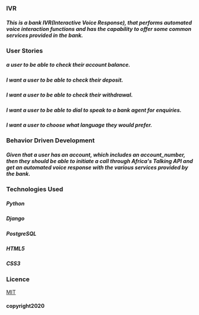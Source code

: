 
### IVR
##### This is a bank IVR(Interactive Voice Response), that performs automated voice interaction functions and has the capability to offer some common services provided in the bank.




### User Stories
#####  a user to be able to check their account balance.
##### I want a user to be able to check their deposit.
##### I want a user to be able to check their withdrawal.
##### I want a user to be able to dial to speak to a bank agent for enquiries.
##### I want a user to choose what language they would prefer.



### Behavior Driven Development
##### Given that a user has an account, which includes an account_number, then they should be able to initiate a call through Africa's Talking API and get an automated voice response with the various services provided by the bank. 



### Technologies Used
##### Python
##### Django
##### PostgreSQL
##### HTML5
##### CSS3




### Licence
[MIT](LICENSE)



#### copyright2020